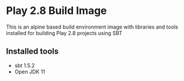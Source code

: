 # Play 2.8 Build Image
This is an alpine based build environment image with libraries and tools installed for building Play 2.8 projects using SBT

## Installed tools
 - sbt 1.5.2
 - Open JDK 11